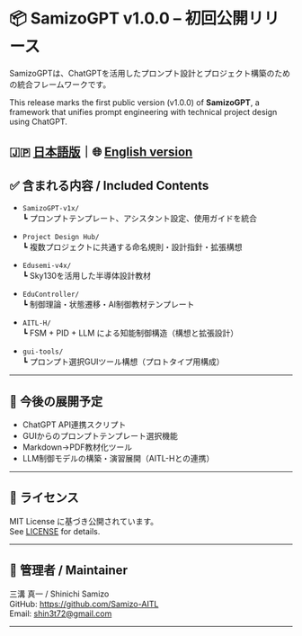 # 📦 SamizoGPT v1.0.0 – 初回公開リリース

SamizoGPTは、ChatGPTを活用したプロンプト設計とプロジェクト構築のための統合フレームワークです。

This release marks the first public version (v1.0.0) of **SamizoGPT**, a framework that unifies prompt engineering with technical project design using ChatGPT.

🇯🇵 [日本語版](./README.md)｜🌐 [English version](./README_en.md)
---

## ✅ 含まれる内容 / Included Contents

- `SamizoGPT-v1x/`  
  ┗ プロンプトテンプレート、アシスタント設定、使用ガイドを統合

- `Project Design Hub/`  
  ┗ 複数プロジェクトに共通する命名規則・設計指針・拡張構想

- `Edusemi-v4x/`  
  ┗ Sky130を活用した半導体設計教材

- `EduController/`  
  ┗ 制御理論・状態遷移・AI制御教材テンプレート

- `AITL-H/`  
  ┗ FSM + PID + LLM による知能制御構造（構想と拡張設計）

- `gui-tools/`  
  ┗ プロンプト選択GUIツール構想（プロトタイプ用構成）

---

## 🚀 今後の展開予定

- ChatGPT API連携スクリプト
- GUIからのプロンプトテンプレート選択機能
- Markdown→PDF教材化ツール
- LLM制御モデルの構築・演習展開（AITL-Hとの連携）

---

## 📜 ライセンス

MIT License に基づき公開されています。  
See [LICENSE](../LICENSE) for details.

---

## 👤 管理者 / Maintainer

三溝 真一 / Shinichi Samizo  
GitHub: https://github.com/Samizo-AITL  
Email: shin3t72@gmail.com

---
